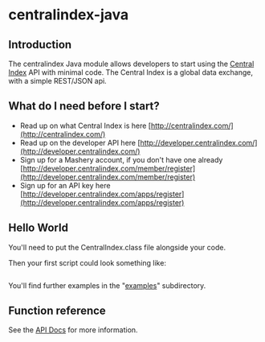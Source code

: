 # centralindex-java

## Introduction

The centralindex Java module allows developers to start using the [Central Index](http://centralindex.com/) API with minimal code. The Central Index is a global data exchange, with a simple REST/JSON api. 

## What do I need before I start?

* Read up on what Central Index is here [http://centralindex.com/](http://centralindex.com/)
* Read up on the developer API here [http://developer.centralindex.com/](http://developer.centralindex.com/)
* Sign up for a Mashery account, if you don't have one already [http://developer.centralindex.com/member/register](http://developer.centralindex.com/member/register)
* Sign up for an API key here [http://developer.centralindex.com/apps/register](http://developer.centralindex.com/apps/register)

## Hello World

You'll need to put the CentralIndex.class file alongside your code.

Then your first script could look something like:  

```

```

You'll find further examples in the "[examples](https://github.com/touchlocal/centralindex-java/tree/master/examples)" subdirectory.

## Function reference

See the [API Docs](http://developer.centralindex.com/docs/read/API_Reference) for more information.

